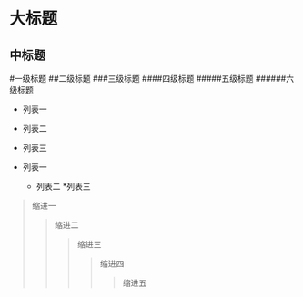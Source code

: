 大标题
====
中标题
-------
#一级标题
##二级标题
###三级标题
####四级标题
#####五级标题
######六级标题
* 列表一
* 列表二
* 列表三

* 列表一
    * 列表二
        *列表三
 
 >缩进一
 >>缩进二
 >>>缩进三
 >>>>缩进四
 >>>>>缩进五